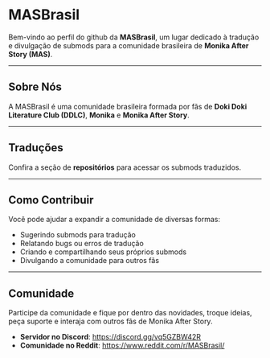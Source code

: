 # MASBrasil

Bem-vindo ao perfil do github da **MASBrasil**, um lugar dedicado à tradução e divulgação de submods para a comunidade brasileira de **Monika After Story (MAS)**.

---

## Sobre Nós

A MASBrasil é uma comunidade brasileira formada por fãs de **Doki Doki Literature Club (DDLC)**, **Monika** e **Monika After Story**. 

---

## Traduções

Confira a seção de **repositórios** para acessar os submods traduzidos.

---

## Como Contribuir

Você pode ajudar a expandir a comunidade de diversas formas:  

- Sugerindo submods para tradução  
- Relatando bugs ou erros de tradução  
- Criando e compartilhando seus próprios submods  
- Divulgando a comunidade para outros fãs  

---

## Comunidade

Participe da comunidade e fique por dentro das novidades, troque ideias, peça suporte e interaja com outros fãs de Monika After Story.  

- **Servidor no Discord**: https://discord.gg/vq5GZBW42R
- **Comunidade no Reddit**: https://www.reddit.com/r/MASBrasil/
